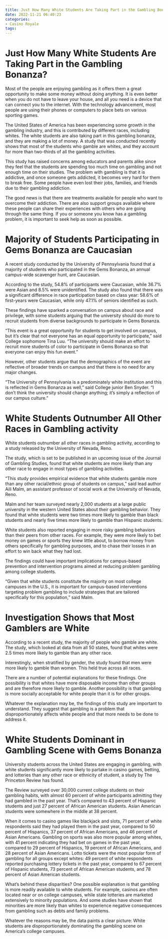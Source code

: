 ```yaml
---
title: Just How Many White Students Are Taking Part in the Gambling Bonanza
date: 2022-11-21 06:40:23
categories:
- Casino Royale
tags:
---
```



#  Just How Many White Students Are Taking Part in the Gambling Bonanza?

Most of the people are enjoying gambling as it offers them a great opportunity to make some money without doing anything. It is even better when you do not have to leave your house, and all you need is a device that can connect you to the internet. With the technology advancement, most people are using their phones or computers to place bets on various sporting games.

The United States of America has been experiencing some growth in the gambling industry, and this is contributed by different races, including whites. The white students are also taking part in this gambling bonanza, and they are making a lot of money. A study that was conducted recently shows that most of the students who gamble are whites, and they account for more than two-thirds of all the gambling activities.

This study has raised concerns among educators and parents alike since they feel that the students are spending too much time on gambling and not enough time on their studies. The problem with gambling is that it is addictive, and once someone gets addicted, it becomes very hard for them to break free. Some people have even lost their jobs, families, and friends due to their gambling addiction.

The good news is that there are treatments available for people who want to overcome their addiction. There are also support groups available where these people can share their experiences with others who are going through the same thing. If you or someone you know has a gambling problem, it is important to seek help as soon as possible.

#  Majority of Students Participating in Gems Bonanza are Caucasian

A recent study conducted by the University of Pennsylvania found that a majority of students who participated in the Gems Bonanza, an annual campus-wide scavenger hunt, are Caucasian.

According to the study, 54.8% of participants were Caucasian, while 36.7% were Asian and 8.5% were unidentified. The study also found that there was a significant difference in race participation based on class year: 58.6% of first-years were Caucasian, while only 47.1% of seniors identified as such.

These findings have sparked a conversation on campus about race and privilege, with some students arguing that the university should do more to recruit students from diverse backgrounds to participate in Gems Bonanza.

“This event is a great opportunity for students to get involved on campus, but it’s clear that not everyone has an equal opportunity to participate,” said College sophomore Tina Luu. “The university should make an effort to recruit more students of color to participate in Gems Bonanza so that everyone can enjoy this fun event.”

However, other students argue that the demographics of the event are reflective of broader trends on campus and that there is no need for any major changes.

“The University of Pennsylvania is a predominately white institution and this is reflected in Gems Bonanza as well,” said College junior Ben Snyder. “I don’t think the university should change anything; it’s simply a reflection of our campus culture.”

#  White Students Outnumber All Other Races in Gambling activity

White students outnumber all other races in gambling activity, according to a study released by the University of Nevada, Reno.

The study, which is set to be published in an upcoming issue of the Journal of Gambling Studies, found that white students are more likely than any other race to engage in most types of gambling activities.

“This study provides empirical evidence that white students gamble more than any other racial/ethnic group of students on campus,” said lead author Aili Malm, an assistant professor of social work at the University of Nevada, Reno.

Malm and her team surveyed nearly 2,000 students at a large public university in the western United States about their gambling behavior. They found that white students were two times more likely to gamble than black students and nearly five times more likely to gamble than Hispanic students.

White students also reported engaging in more risky gambling behaviors than their peers from other races. For example, they were more likely to bet money on games or sports they knew little about, to borrow money from others specifically for gambling purposes, and to chase their losses in an effort to win back what they had lost.

The findings could have important implications for campus-based prevention and intervention programs aimed at reducing problem gambling among college students.

“Given that white students constitute the majority on most college campuses in the U.S., it is important for campus-based interventions targeting problem gambling to include strategies that are tailored specifically for this population,” said Malm.

#  Investigation Shows that Most Gamblers are White

According to a recent study, the majority of people who gamble are white. The study, which looked at data from all 50 states, found that whites were 2.5 times more likely to gamble than any other race.

Interestingly, when stratified by gender, the study found that men were more likely to gamble than women. This held true across all races.

There are a number of potential explanations for these findings. One possibility is that whites have more disposable income than other groups and are therefore more likely to gamble. Another possibility is that gambling is more socially acceptable for white people than it is for other groups.

Whatever the explanation may be, the findings of this study are important to understand. They suggest that gambling is a problem that disproportionately affects white people and that more needs to be done to address it.

#  White Students Dominant in Gambling Scene with Gems Bonanza

University students across the United States are engaging in gambling, with white students significantly more likely to partake in casino games, betting, and lotteries than any other race or ethnicity of student, a study by The Princeton Review has found.

The Review surveyed over 30,000 current college students on their gambling habits, with almost 60 percent of white participants admitting they had gambled in the past year. That’s compared to 43 percent of Hispanic students and just 27 percent of African American students. Asian American students were somewhere in the middle at 38 percent.

When it comes to casino games like blackjack and slots, 71 percent of white respondents said they had played them in the past year, compared to 50 percent of Hispanics, 37 percent of African Americans, and 46 percent of Asian Americans. Gambling on sports was also more popular among whites, with 41 percent indicating they had bet on games in the past year, compared to 29 percent of Hispanics, 19 percent of African Americans, and 28 percent of Asian Americans. Lotto tickets were the most popular form of gambling for all groups except whites: 49 percent of white respondents reported purchasing lottery tickets in the past year, compared to 67 percent of Hispanic students, 73 percent of African American students, and 78 percent of Asian American students.

What’s behind these disparities? One possible explanation is that gambling is more readily available to white students. For example, casinos are often located near or on college campuses, while state lotteries are marketed extensively to minority populations. And some studies have shown that minorities are more likely than whites to experience negative consequences from gambling such as debts and family problems.

Whatever the reasons may be, the data paints a clear picture: White students are disproportionately dominating the gambling scene on America’s college campuses.